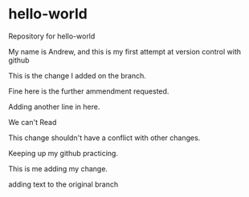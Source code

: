 # hello-world

Repository for hello-world

My name is Andrew, and this is my first attempt at version control with github

This is the change I added on the branch.

Fine here is the further ammendment requested.

Adding another line in here.

We can't Read

This change shouldn't have a conflict with other changes.

Keeping up my github practicing.

This is me adding my change.

adding text to the original branch
